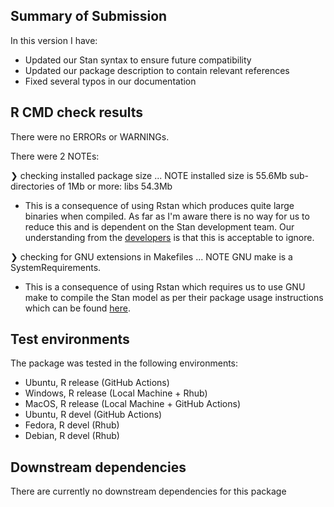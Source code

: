 ## Summary of Submission

In this version I have:

* Updated our Stan syntax to ensure future compatibility
* Updated our package description to contain relevant references
* Fixed several typos in our documentation

## R CMD check results

There were no ERRORs or WARNINGs.

There were 2 NOTEs:

❯ checking installed package size ... NOTE
  installed size is 55.6Mb
  sub-directories of 1Mb or more:
    libs  54.3Mb

- This is a consequence of using Rstan which produces quite large binaries when compiled. As far as I'm aware there is no way for us to reduce this and is dependent on the Stan development team. Our understanding from the [developers](https://discourse.mc-stan.org/t/using-rstan-in-an-r-package-generates-r-cmd-check-notes/26628) is that this is acceptable to ignore.


❯ checking for GNU extensions in Makefiles ... NOTE
  GNU make is a SystemRequirements.

- This is a consequence of using Rstan which requires us to use GNU make to compile the Stan model as per their package usage instructions which can be found [here](https://cran.r-project.org/web/packages/rstantools/vignettes/minimal-rstan-package.html).



## Test environments

The package was tested in the following environments:

- Ubuntu, R release (GitHub Actions)
- Windows, R release (Local Machine + Rhub)
- MacOS, R release (Local Machine + GitHub Actions)
- Ubuntu, R devel (GitHub Actions)
- Fedora, R devel (Rhub)
- Debian, R devel (Rhub)

## Downstream dependencies

There are currently no downstream dependencies for this package

